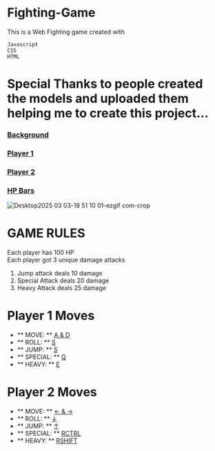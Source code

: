 # Fighting-Game
This is a Web Fighting game created with 
```
Javascript
CSS
HTML
```
# Special Thanks to people created the models and uploaded them helping me to create this project...
### [Background](https://opengameart.org/content/cyberpunk-street-environment)
### [Player 1](https://opengameart.org/content/komato-berserker-bagedo-for-fighting-games)
### [Player 2](https://opengameart.org/content/doom-komato-assassin-prototype-curvy-female)
### [HP Bars](https://opengameart.org/content/thorns-health-bar)
![Desktop2025 03 03-18 51 10 01-ezgif com-crop](https://github.com/user-attachments/assets/ce3a3e80-62cb-4051-be21-06b1dad59bad)
# GAME RULES
Each player has 100 HP<br>
Each player got 3 unique damage attacks
1. Jump attack deals 10 damage
2. Special Attack deals 20 damage
3. Heavy Attack deals 25 damage

# Player 1 Moves
- ** MOVE: **  <ins> A & D </ins>
- ** ROLL: **  <ins> S </ins>
- ** JUMP: **  <ins> S </ins>
- ** SPECIAL: **  <ins> Q </ins>
- ** HEAVY: **  <ins> E </ins>
# Player 2 Moves
- ** MOVE: **  <ins> ← & → </ins>
- ** ROLL: **  <ins> ↓ </ins>
- ** JUMP: **  <ins> ↑ </ins>
- ** SPECIAL: **  <ins> RCTRL </ins>
- ** HEAVY: **  <ins> RSHIFT </ins>
